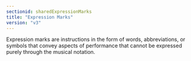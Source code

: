 ```yaml
---
sectionid: sharedExpressionMarks
title: "Expression Marks"
version: "v3"
---
```


Expression marks are instructions in the form of words, abbreviations, or symbols that convey aspects of performance that cannot be expressed purely through the musical notation.

